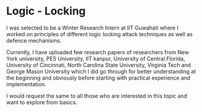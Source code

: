 # Logic - Locking

I was selected to be a Winter Research Intern at IIT Guwahati where I worked on principles of different logic locking attack techniques as well as defence mechanisms.<br>

Currently, I have uploaded few research papers of researchers from New York university, PES University, IIT kanpur, University of Central Florida, University of Cincinnati, North Carolina State University, Virginia Tech and George Mason University which I did go through for better understanding at the beginning and obviously before starting with practical experience and implementation. 

I would request the same to all those who are interested in this topic and want to explore from basics.
